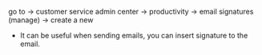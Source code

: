 go to -> customer service admin center -> productivity -> email signatures (manage) -> create a new 


- It can be useful when sending emails, you can insert signature to the email.